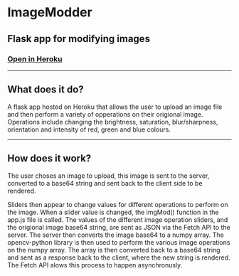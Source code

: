 # **ImageModder**
## Flask app for modifying images

### [Open in Heroku](https://imagemodder.herokuapp.com/)

---

## What does it do?

A flask app hosted on Heroku that allows the user to upload an image file and then perform a variety of opperations on their origional image. Operations include changing the brightness, saturation, blur/sharpness, orientation and intensity of red, green and blue colours. 

---

## How does it work?
The user choses an image to upload, this image is sent to the server, converted to a base64 string and sent back to the client side to be rendered. 

Sliders then appear to change values for different operations to perform on the image. When a slider value is changed, the imgMod() function in the app.js file is called. The values of the different image operation sliders, and the origional image base64 string, are sent as JSON via the Fetch API to the server. The server then converts the image base64 to a numpy array. The opencv-python library is then used to perform the various image operations on the numpy array. The array is then converted back to a base64 string and sent as a response back to the client, where the new string is rendered. The Fetch API alows this process to happen asynchronusly.  
